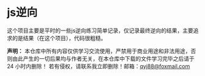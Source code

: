 # js逆向

这个项目主要是平时的一些js逆向练习简单记录，仅记录最终逆向的结果，主要追求的是结果（在这个项目），代码很粗糙。

**声明：** 本仓库中所有内容仅供学习交流使用，严禁用于商业用途和非法用途，否则由此产生的一切后果均与作者无关，在本仓库中下载的文件学习完毕之后请于 24 小时内删除！
若有侵权，请联系我立即删除！邮箱：qyj88@foxmail.com

